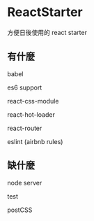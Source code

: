 # ReactStarter
方便日後使用的 react starter

## 有什麼
babel 

es6 support

react-css-module

react-hot-loader

react-router

eslint (airbnb rules)

## 缺什麼
node server

test

postCSS
